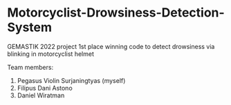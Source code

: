 # Motorcyclist-Drowsiness-Detection-System
GEMASTIK 2022 project 1st place winning code to detect drowsiness via blinking in motorcyclist helmet

Team members: 
1. Pegasus Violin Surjaningtyas (myself)
2. Filipus Dani Astono 
3. Daniel Wiratman 
